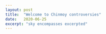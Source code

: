 ```yaml
---
layout: post
title:  "Welcome to Chinmoy controversies"
date:   2020-06-25
excerpt: "sky encompasses excerpted"
---
```


